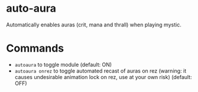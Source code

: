 # auto-aura
Automatically enables auras (crit, mana and thrall) when playing mystic.

# Commands
- `autoaura` to toggle module (default: ON)
- `autoaura onrez` to toggle automated recast of auras on rez (warning: it causes undesirable animation lock on rez, use at your own risk) (default: OFF)